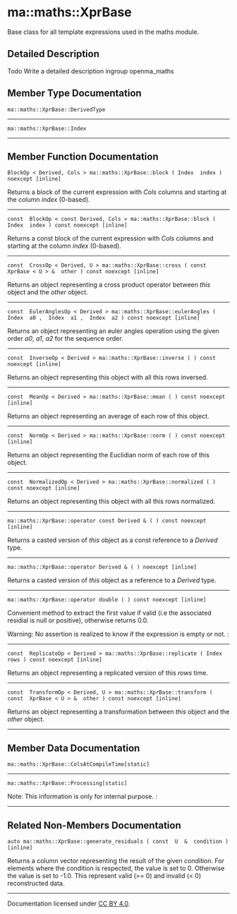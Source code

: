 ma::maths::XprBase
==================

Base class for all template expressions used in the maths module.

Detailed Description
--------------------

Todo
Write a detailed description ingroup openma\_maths

Member Type Documentation
-------------------------

    ma::maths::XprBase::DerivedType

------------------------------------------------------------------------

    ma::maths::XprBase::Index

------------------------------------------------------------------------

Member Function Documentation
-----------------------------

    BlockOp < Derived, Cols > ma::maths::XprBase::block ( Index  index ) noexcept [inline]

Returns a block of the current expression with *Cols* columns and starting at the column *index* (0-based).

------------------------------------------------------------------------

    const  BlockOp < const Derived, Cols > ma::maths::XprBase::block ( Index  index ) const noexcept [inline]

Returns a const block of the current expression with *Cols* columns and starting at the column *index* (0-based).

------------------------------------------------------------------------

    const  CrossOp < Derived, U > ma::maths::XprBase::cross ( const  XprBase < U > &  other ) const noexcept [inline]

Returns an object representing a cross product operator between *this* object and the *other* object.

------------------------------------------------------------------------

    const  EulerAnglesOp < Derived > ma::maths::XprBase::eulerAngles ( Index  a0 ,  Index  a1 ,  Index  a2 ) const noexcept [inline]

Returns an object representing an euler angles operation using the given order *a0*, *a1*, *a2* for the sequence order.

------------------------------------------------------------------------

    const  InverseOp < Derived > ma::maths::XprBase::inverse ( ) const noexcept [inline]

Returns an object representing this object with all this rows inversed.

------------------------------------------------------------------------

    const  MeanOp < Derived > ma::maths::XprBase::mean ( ) const noexcept [inline]

Returns an object representing an average of each row of this object.

------------------------------------------------------------------------

    const  NormOp < Derived > ma::maths::XprBase::norm ( ) const noexcept [inline]

Returns an object representing the Euclidian norm of each row of this object.

------------------------------------------------------------------------

    const  NormalizedOp < Derived > ma::maths::XprBase::normalized ( ) const noexcept [inline]

Returns an object representing this object with all this rows normalized.

------------------------------------------------------------------------

    ma::maths::XprBase::operator const Derived & ( ) const noexcept [inline]

Returns a casted version of *this* object as a const reference to a *Derived* type.

------------------------------------------------------------------------

    ma::maths::XprBase::operator Derived & ( ) noexcept [inline]

Returns a casted version of *this* object as a reference to a *Derived* type.

------------------------------------------------------------------------

    ma::maths::XprBase::operator double ( ) const noexcept [inline]

Convenient method to extract the first value if valid (i.e the associated residial is null or positive), otherwise returns 0.0.

Warning: No assertion is realized to know if the expression is empty or not. :

------------------------------------------------------------------------

    const  ReplicateOp < Derived > ma::maths::XprBase::replicate ( Index  rows ) const noexcept [inline]

Returns an object representing a replicated version of this *rows* time.

------------------------------------------------------------------------

    const  TransformOp < Derived, U > ma::maths::XprBase::transform ( const  XprBase < U > &  other ) const noexcept [inline]

Returns an object representing a transformation between *this* object and the *other* object.

------------------------------------------------------------------------

Member Data Documentation
-------------------------

    ma::maths::XprBase::ColsAtCompileTime[static]

------------------------------------------------------------------------

    ma::maths::XprBase::Processing[static]

Note: This information is only for internal purpose. :

------------------------------------------------------------------------

Related Non-Members Documentation
---------------------------------

    auto ma::maths::XprBase::generate_residuals ( const  U  &  condition ) [inline]

Returns a column vector representing the result of the given *condition*. For elements where the condition is respected, the value is set to 0. Otherwise the value is set to -1.0. This represent valid (&gt;= 0) and invalid (&lt; 0) reconstructed data.

------------------------------------------------------------------------

Documentation licensed under [CC BY 4.0](https://creativecommons.org/licenses/by/4.0/).


